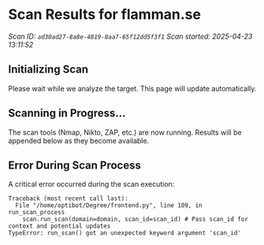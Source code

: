 # Scan Results for flamman.se

*Scan ID: `ad30ad27-8a8e-4819-8aa7-65f12dd5f3f1`*
*Scan started: 2025-04-23 13:11:52*

## Initializing Scan

Please wait while we analyze the target. This page will update automatically.

## Scanning in Progress...

The scan tools (Nmap, Nikto, ZAP, etc.) are now running. Results will be appended below as they become available.


## Error During Scan Process

A critical error occurred during the scan execution:
```
Traceback (most recent call last):
  File "/home/optibot/Degree/frontend.py", line 109, in run_scan_process
    scan.run_scan(domain=domain, scan_id=scan_id) # Pass scan_id for context and potential updates
TypeError: run_scan() got an unexpected keyword argument 'scan_id'

```
